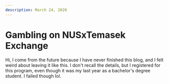 ```yaml
---
description: March 24, 2020
---
```


# Gambling on NUSxTemasek Exchange

Hi, I come from the future because I have never finished this blog, and I felt weird about leaving it like this. I don't recall the details, but I registered for this program, even though it was my last year as a bachelor's degree student. I failed though lol.

